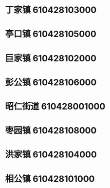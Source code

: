 # 丁家镇 610428103000
# 亭口镇 610428105000
# 巨家镇 610428102000
# 彭公镇 610428106000
# 昭仁街道 610428001000
# 枣园镇 610428108000
# 洪家镇 610428104000
# 相公镇 610428101000
